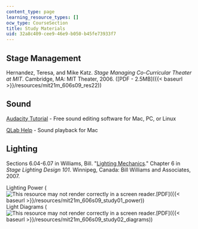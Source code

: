 ```yaml
---
content_type: page
learning_resource_types: []
ocw_type: CourseSection
title: Study Materials
uid: 32a8c409-cee9-46e9-b050-b45fe73933f7
---
```


Stage Management
----------------

Hernandez, Teresa, and Mike Katz. _Stage Managing Co-Curricular Theater at MIT_. Cambridge, MA: MIT Theater, 2006. ([PDF - 2.5MB]({{< baseurl >}}/resources/mit21m_606s09_res22))

Sound
-----

[Audacity Tutorial](http://audacity.sourceforge.net/manual-1.2/tutorials.html) - Free sound editing software for Mac, PC, or Linux

[QLab Help](http://figure53.com/qlab/documentation/) - Sound playback for Mac

Lighting
--------

Sections 6.04-6.07 in Williams, Bill. "[Lighting Mechanics](http://billwilliams.ca/resources/sld/sld-600.htm)." Chapter 6 in _Stage Lighting Design 101_. Winnipeg, Canada: Bill Williams and Associates, 2007.

Lighting Power (![This resource may not render correctly in a screen reader.](/images/inacessible.gif)[PDF]({{< baseurl >}}/resources/mit21m_606s09_study01_power))  
Light Diagrams (![This resource may not render correctly in a screen reader.](/images/inacessible.gif)[PDF]({{< baseurl >}}/resources/mit21m_606s09_study02_diagrams))